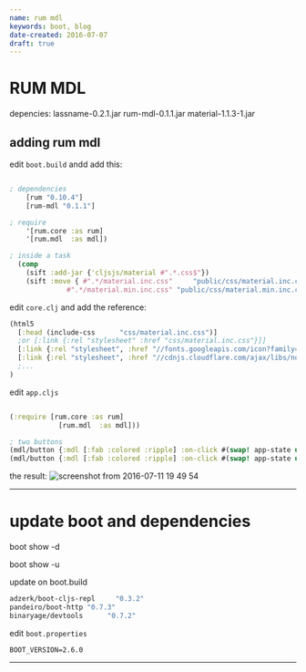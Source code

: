 ```yaml
---
name: rum mdl
keywords: boot, blog
date-created: 2016-07-07
draft: true
---
```


# RUM MDL

depencies:
lassname-0.2.1.jar
rum-mdl-0.1.1.jar
material-1.1.3-1.jar


## adding rum mdl

edit `boot.build` andd add this:

```clojure

; dependencies
    [rum "0.10.4"]
    [rum-mdl "0.1.1"]

; require
    '[rum.core :as rum]
    '[rum.mdl  :as mdl])

; inside a task  
  (comp
    (sift :add-jar {'cljsjs/material #".*.css$"})
    (sift :move { #".*/material.inc.css"     "public/css/material.inc.css"
              #".*/material.min.inc.css" "public/css/material.min.inc.css"}))


```


edit `core.clj` and add the reference:


```clojure
(html5
  [:head (include-css      "css/material.inc.css")]
  ;or [:link {:rel "stylesheet" :href "css/material.inc.css"}]]
  [:link {:rel "stylesheet", :href "//fonts.googleapis.com/icon?family=Material+Icons"}]
  [:link {:rel "stylesheet", :href "//cdnjs.cloudflare.com/ajax/libs/normalize/4.1.1/normalize.min.css"}]]
  ;...
)
```

edit `app.cljs`
```clojure

(:require [rum.core :as rum]
            [rum.mdl  :as mdl]))

; two buttons
(mdl/button {:mdl [:fab :colored :ripple] :on-click #(swap! app-state update :y inc) }    (mdl/ic
(mdl/button {:mdl [:fab :colored :ripple] :on-click #(swap! app-state update :y dec) }    (mdl/ic


```



the result:
![screenshot from 2016-07-11 19 49 54](https://cloud.githubusercontent.com/assets/3462917/16740766/d9d8cd00-47a0-11e6-9045-1ef5b4df145b.png)

___
# update boot and dependencies

boot show -d

boot show -u

update on boot.build
```sh
adzerk/boot-cljs-repl     "0.3.2"
pandeiro/boot-http "0.7.3"
binaryage/devtools      "0.7.2"

```


edit `boot.properties`
```
BOOT_VERSION=2.6.0
```

---
